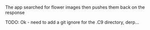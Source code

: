 The app searched for flower images then pushes them back on the response

TODO: Ok - need to add a git ignore for the .C9 directory, derp...